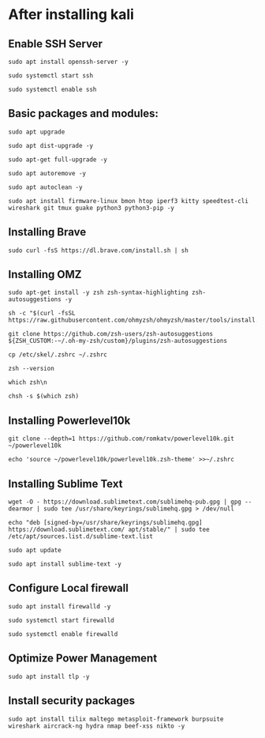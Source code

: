# After installing kali

## Enable SSH Server
```
sudo apt install openssh-server -y
```
```
sudo systemctl start ssh
```
```
sudo systemctl enable ssh
```

## Basic packages and modules:

```
sudo apt upgrade
```
```
sudo apt dist-upgrade -y
```
```
sudo apt-get full-upgrade -y
```
```
sudo apt autoremove -y
```
```
sudo apt autoclean -y
```
```
sudo apt install firmware-linux bmon htop iperf3 kitty speedtest-cli wireshark git tmux guake python3 python3-pip -y
```

## Installing Brave

```
sudo curl -fsS https://dl.brave.com/install.sh | sh
```

## Installing OMZ

```
sudo apt-get install -y zsh zsh-syntax-highlighting zsh-autosuggestions -y
```

```
sh -c "$(curl -fsSL https://raw.githubusercontent.com/ohmyzsh/ohmyzsh/master/tools/install.sh)"
```

```
git clone https://github.com/zsh-users/zsh-autosuggestions ${ZSH_CUSTOM:-~/.oh-my-zsh/custom}/plugins/zsh-autosuggestions
```

```
cp /etc/skel/.zshrc ~/.zshrc
```
```
zsh --version
```
```
which zsh\n
```
```
chsh -s $(which zsh)
```

## Installing Powerlevel10k

```
git clone --depth=1 https://github.com/romkatv/powerlevel10k.git ~/powerlevel10k
```

```
echo 'source ~/powerlevel10k/powerlevel10k.zsh-theme' >>~/.zshrc
```

## Installing Sublime Text

```
wget -O - https://download.sublimetext.com/sublimehq-pub.gpg | gpg --dearmor | sudo tee /usr/share/keyrings/sublimehq.gpg > /dev/null
```

```
echo "deb [signed-by=/usr/share/keyrings/sublimehq.gpg] https://download.sublimetext.com/ apt/stable/" | sudo tee /etc/apt/sources.list.d/sublime-text.list
```

```
sudo apt update
```
```
sudo apt install sublime-text -y
```

## Configure Local firewall
```
sudo apt install firewalld -y
```
```
sudo systemctl start firewalld
```
```
sudo systemctl enable firewalld
```

## Optimize Power Management
```
sudo apt install tlp -y
```

## Install security packages
```
sudo apt install tilix maltego metasploit-framework burpsuite wireshark aircrack-ng hydra nmap beef-xss nikto -y
```